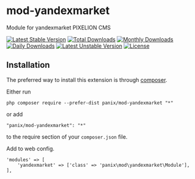 mod-yandexmarket
===========
Module for yandexmarket PIXELION CMS

[![Latest Stable Version](https://poser.pugx.org/panix/mod-yandexmarket/v/stable)](https://packagist.org/packages/panix/mod-yandexmarket) [![Total Downloads](https://poser.pugx.org/panix/mod-yandexmarket/downloads)](https://packagist.org/packages/panix/mod-yandexmarket) [![Monthly Downloads](https://poser.pugx.org/panix/mod-yandexmarket/d/monthly)](https://packagist.org/packages/panix/mod-yandexmarket) [![Daily Downloads](https://poser.pugx.org/panix/mod-yandexmarket/d/daily)](https://packagist.org/packages/panix/mod-yandexmarket) [![Latest Unstable Version](https://poser.pugx.org/panix/mod-yandexmarket/v/unstable)](https://packagist.org/packages/panix/mod-yandexmarket) [![License](https://poser.pugx.org/panix/mod-yandexmarket/license)](https://packagist.org/packages/panix/mod-yandexmarket)


Installation
------------

The preferred way to install this extension is through [composer](http://getcomposer.org/download/).

Either run

```
php composer require --prefer-dist panix/mod-yandexmarket "*"
```

or add

```
"panix/mod-yandexmarket": "*"
```

to the require section of your `composer.json` file.

Add to web config.
```
'modules' => [
    'yandexmarket' => ['class' => 'panix\mod\yandexmarket\Module'],
],
```


